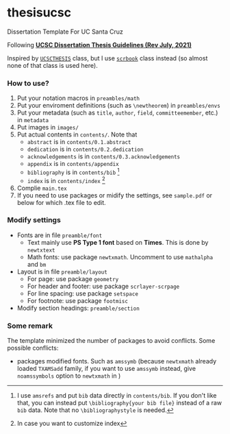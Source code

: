 # thesisucsc
Dissertation Template For UC Santa Cruz

Following [**UCSC Dissertation Thesis Guidelines (Rev July, 2021)**](https://graddiv.ucsc.edu/current-students/pdfs/dissertation-thesis-guidelines.pdf)

Inspired by [`UCSCTHESIS`](https://github.com/adamnovak/ucscthesis) class, but I use [`scrbook`](https://www.ctan.org/pkg/scrbook) class instead (so almost none of that class is used here).

### How to use?
1. Put your notation macros in `preambles/math`
2. Put your enviroment definitions (such as `\newtheorem`) in `preambles/envs`
3. Put your metadata (such as `title`, `author`, `field`, `committeemember`, etc.) in `metadata`
4. Put images in `images/`
6. Put actual contents in `contents/`. Note that 
    - `abstract` is in `contents/0.1.abstract`
    - `dedication` is in `contents/0.2.dedication`
    - `acknowledgements` is in `contents/0.3.acknowledgements`
    - `appendix` is in `contents/appendix`
    - `bibliography` is in `contents/bib` [^1]
    - `index` is in `contents/index` [^2]
8. Complie `main.tex`
9. If you need to use packages or midify the settings, see `sample.pdf` or below for which .tex file to edit.

[^1]:I use `amsrefs` and put `bib` data directly in `contents/bib`. If you don't like that, you can instead put `\bibliography{your bib file}` instead of a raw `bib` data. Note that no `\bibliographystyle` is needed.
[^2]:In case you want to customize index

### Modify settings
- Fonts are in file `preamble/font`
  - Text mainly use **PS Type 1 font** based on **Times**. This is done by `newtxtext`
  - Math fonts: use package `newtxmath`. Uncomment to use `mathalpha` and `bm`
- Layout is in file `preamble/layout`
  - For page: use package `geometry`
  - For header and footer: use package `scrlayer-scrpage`
  - For line spacing: use package `setspace`
  - For footnote: use package `footmisc`
- Modify section headings: `preamble/section`

### Some remark
The template minimized the number of packages to avoid conflicts. Some possible conflicts:
- packages modified fonts. Such as `amssymb` (because `newtxmath` already loaded `TXAMSadd` family, if you want to use `amssymb` instead, give `noamssymbols` option to `newtxmath` in ) 
